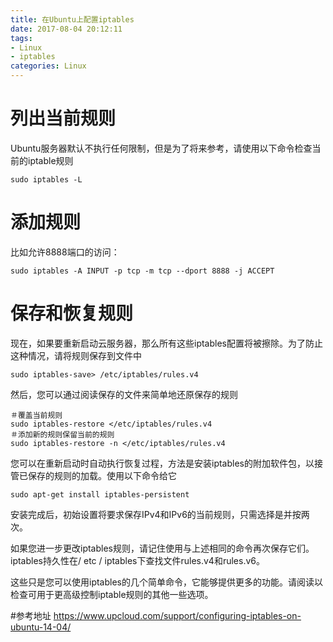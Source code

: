 ```yaml
---
title: 在Ubuntu上配置iptables
date: 2017-08-04 20:12:11
tags:
- Linux
- iptables
categories: Linux
---
```

# 列出当前规则
Ubuntu服务器默认不执行任何限制，但是为了将来参考，请使用以下命令检查当前的iptable规则
```
sudo iptables -L
```
<!-- more -->
# 添加规则
比如允许8888端口的访问：
```
sudo iptables -A INPUT -p tcp -m tcp --dport 8888 -j ACCEPT
```
# 保存和恢复规则
现在，如果要重新启动云服务器，那么所有这些iptables配置将被擦除。为了防止这种情况，请将规则保存到文件中
```
sudo iptables-save> /etc/iptables/rules.v4
```
然后，您可以通过阅读保存的文件来简单地还原保存的规则
```
＃覆盖当前规则
sudo iptables-restore </etc/iptables/rules.v4
＃添加新的规则保留当前的规则
sudo iptables-restore -n </etc/iptables/rules.v4
```
您可以在重新启动时自动执行恢复过程，方法是安装iptables的附加软件包，以接管已保存的规则的加载。使用以下命令给它
```
sudo apt-get install iptables-persistent
```
安装完成后，初始设置将要求保存IPv4和IPv6的当前规则，只需选择是并按两次。

如果您进一步更改iptables规则，请记住使用与上述相同的命令再次保存它们。iptables持久性在/ etc / iptables下查找文件rules.v4和rules.v6。

这些只是您可以使用iptables的几个简单命令，它能够提供更多的功能。请阅读以检查可用于更高级控制iptable规则的其他一些选项。

#参考地址
https://www.upcloud.com/support/configuring-iptables-on-ubuntu-14-04/
